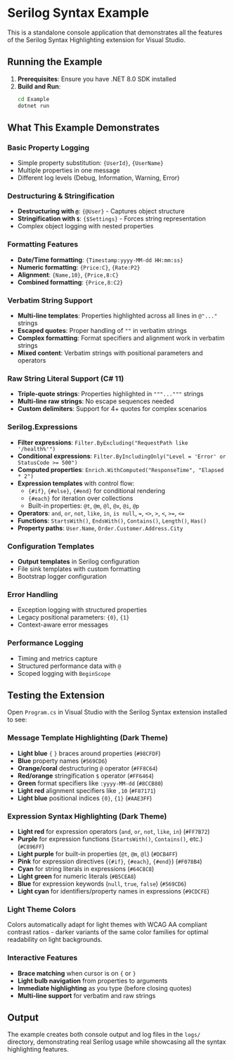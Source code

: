 # Serilog Syntax Example

This is a standalone console application that demonstrates all the features of the Serilog Syntax Highlighting extension for Visual Studio.

## Running the Example

1. **Prerequisites**: Ensure you have .NET 8.0 SDK installed
2. **Build and Run**:
   ```bash
   cd Example
   dotnet run
   ```

## What This Example Demonstrates

### Basic Property Logging
- Simple property substitution: `{UserId}`, `{UserName}`
- Multiple properties in one message
- Different log levels (Debug, Information, Warning, Error)

### Destructuring & Stringification
- **Destructuring with `@`**: `{@User}` - Captures object structure
- **Stringification with `$`**: `{$Settings}` - Forces string representation
- Complex object logging with nested properties

### Formatting Features
- **Date/Time formatting**: `{Timestamp:yyyy-MM-dd HH:mm:ss}`
- **Numeric formatting**: `{Price:C}`, `{Rate:P2}`
- **Alignment**: `{Name,10}`, `{Price,8:C}`
- **Combined formatting**: `{Price,8:C2}`

### Verbatim String Support
- **Multi-line templates**: Properties highlighted across all lines in `@"..."` strings
- **Escaped quotes**: Proper handling of `""` in verbatim strings
- **Complex formatting**: Format specifiers and alignment work in verbatim strings
- **Mixed content**: Verbatim strings with positional parameters and operators

### Raw String Literal Support (C# 11)
- **Triple-quote strings**: Properties highlighted in `"""..."""` strings
- **Multi-line raw strings**: No escape sequences needed
- **Custom delimiters**: Support for 4+ quotes for complex scenarios

### Serilog.Expressions
- **Filter expressions**: `Filter.ByExcluding("RequestPath like '/health%'")`
- **Conditional expressions**: `Filter.ByIncludingOnly("Level = 'Error' or StatusCode >= 500")`
- **Computed properties**: `Enrich.WithComputed("ResponseTime", "Elapsed * 2")`
- **Expression templates** with control flow:
  - `{#if}`, `{#else}`, `{#end}` for conditional rendering
  - `{#each}` for iteration over collections
  - Built-in properties: `@t`, `@m`, `@l`, `@x`, `@i`, `@p`
- **Operators**: `and`, `or`, `not`, `like`, `in`, `is null`, `=`, `<>`, `>`, `<`, `>=`, `<=`
- **Functions**: `StartsWith()`, `EndsWith()`, `Contains()`, `Length()`, `Has()`
- **Property paths**: `User.Name`, `Order.Customer.Address.City`

### Configuration Templates
- **Output templates** in Serilog configuration
- File sink templates with custom formatting
- Bootstrap logger configuration

### Error Handling
- Exception logging with structured properties
- Legacy positional parameters: `{0}`, `{1}`
- Context-aware error messages

### Performance Logging
- Timing and metrics capture
- Structured performance data with `@`
- Scoped logging with `BeginScope`

## Testing the Extension

Open `Program.cs` in Visual Studio with the Serilog Syntax extension installed to see:

### Message Template Highlighting (Dark Theme)
- **Light blue** `{` `}` braces around properties (`#98CFDF`)
- **Blue** property names (`#569CD6`)
- **Orange/coral** destructuring `@` operator (`#FF8C64`)
- **Red/orange** stringification `$` operator (`#FF6464`)
- **Green** format specifiers like `:yyyy-MM-dd` (`#8CCB80`)
- **Light red** alignment specifiers like `,10` (`#F87171`)
- **Light blue** positional indices `{0}`, `{1}` (`#AAE3FF`)

### Expression Syntax Highlighting (Dark Theme)
- **Light red** for expression operators (`and`, `or`, `not`, `like`, `in`) (`#FF7B72`)
- **Purple** for expression functions (`StartsWith()`, `Contains()`, etc.) (`#C896FF`)
- **Light purple** for built-in properties (`@t`, `@m`, `@l`) (`#DCB4FF`)
- **Pink** for expression directives (`{#if}`, `{#each}`, `{#end}`) (`#F078B4`)
- **Cyan** for string literals in expressions (`#64C8C8`)
- **Light green** for numeric literals (`#B5CEA8`)
- **Blue** for expression keywords (`null`, `true`, `false`) (`#569CD6`)
- **Light cyan** for identifiers/property names in expressions (`#9CDCFE`)

### Light Theme Colors
Colors automatically adapt for light themes with WCAG AA compliant contrast ratios - darker variants of the same color families for optimal readability on light backgrounds.

### Interactive Features
- **Brace matching** when cursor is on `{` or `}`
- **Light bulb navigation** from properties to arguments
- **Immediate highlighting** as you type (before closing quotes)
- **Multi-line support** for verbatim and raw strings

## Output

The example creates both console output and log files in the `logs/` directory, demonstrating real Serilog usage while showcasing all the syntax highlighting features.
